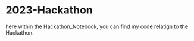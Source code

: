 # 2023-Hackathon
here within the Hackathon_Notebook, you can find my code relatign to the Hackathon.